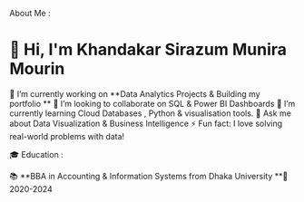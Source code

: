 

About Me :
# 👋 Hi, I'm Khandakar Sirazum Munira Mourin

🔭 I’m currently working on **Data Analytics Projects & Building my portfolio **
🤝 I’m looking to collaborate on SQL & Power BI Dashboards
🌱 I’m currently learning Cloud Databases , Python & visualisation tools.
💬 Ask me about Data Visualization & Business Intelligence
⚡ Fun fact: I love solving real-world problems with data!

🎓 Education :

📚 **BBA in Accounting & Information Systems from Dhaka University 
**📅 2020-2024

<!--
**szmmunira/szmmunira** is a ✨ _special_ ✨ repository because its `README.md` (this file) appears on your GitHub profile.

Here are some ideas to get you started:

- 🔭 I’m currently working on ...
- 🌱 I’m currently learning ...
- 👯 I’m looking to collaborate on ...
- 🤔 I’m looking for help with ...
- 💬 Ask me about ...
- 📫 How to reach me: ...
- 😄 Pronouns: ...
- ⚡ Fun fact: ...
-->

